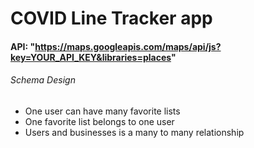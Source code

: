 # COVID Line Tracker app
#### API: "https://maps.googleapis.com/maps/api/js?key=YOUR_API_KEY&libraries=places"

###### Schema Design
* One user can have many favorite lists
* One favorite list belongs to one user
* Users and businesses is a many to many relationship